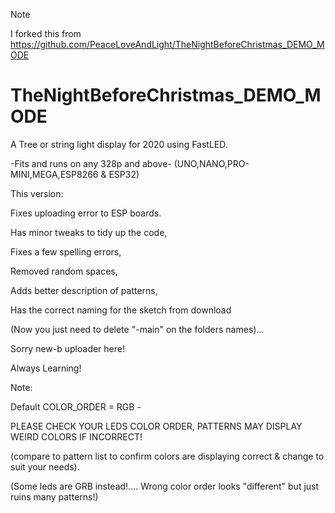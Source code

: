 >[!NOTE]
>I forked this from https://github.com/PeaceLoveAndLight/TheNightBeforeChristmas_DEMO_MODE

# TheNightBeforeChristmas_DEMO_MODE

A Tree or string light display for 2020 using FastLED.

-Fits and runs on any 328p and above- 
(UNO,NANO,PRO-MINI,MEGA,ESP8266 & ESP32)

This version: 

Fixes uploading error to ESP boards.

Has minor tweaks to tidy up the code,

Fixes a few spelling errors, 

Removed random spaces, 

Adds better description of patterns, 

Has the correct naming for the sketch from download

(Now you just need to delete "-main" on the folders names)... 

Sorry new-b uploader here! 

Always Learning!

Note:

Default COLOR_ORDER = RGB - 

PLEASE CHECK YOUR LEDS COLOR ORDER, 
PATTERNS MAY DISPLAY WEIRD COLORS IF INCORRECT! 

(compare to pattern list to confirm colors are displaying correct & change to suit your needs).

(Some leds are GRB instead!.... Wrong color order looks "different" but just ruins many patterns!)
